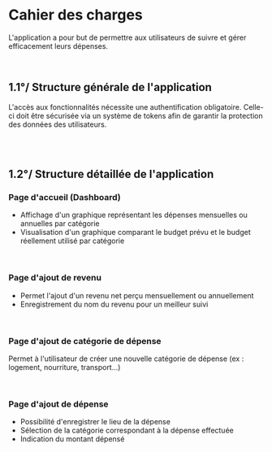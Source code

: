 # **Cahier des charges**

L'application a pour but de permettre aux utilisateurs de suivre et gérer efficacement leurs dépenses.

<br>

## 1.1°/ Structure générale de l'application

L'accès aux fonctionnalités nécessite une authentification obligatoire. Celle-ci doit être sécurisée via un système de tokens afin de garantir la protection des données des utilisateurs.

<br>
<br>

## 1.2°/ Structure détaillée de l'application

### Page d'accueil (Dashboard)

- Affichage d'un graphique représentant les dépenses mensuelles ou annuelles par catégorie
- Visualisation d'un graphique comparant le budget prévu et le budget réellement utilisé par catégorie

<br>

### Page d'ajout de revenu

- Permet l'ajout d'un revenu net perçu mensuellement ou annuellement
- Enregistrement du nom du revenu pour un meilleur suivi

<br>

### Page d'ajout de catégorie de dépense

Permet à l'utilisateur de créer une nouvelle catégorie de dépense (ex : logement, nourriture, transport...)

<br>

### Page d'ajout de dépense

- Possibilité d'enregistrer le lieu de la dépense
- Sélection de la catégorie correspondant à la dépense effectuée
- Indication du montant dépensé